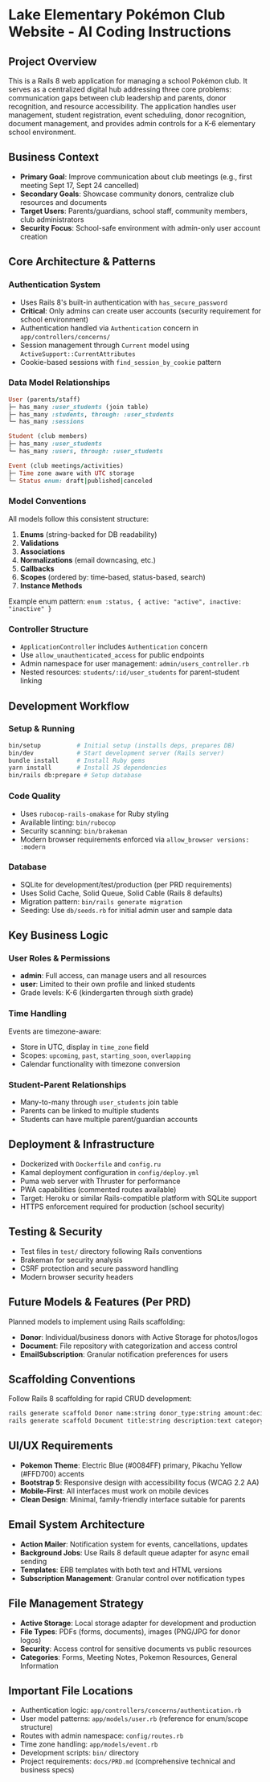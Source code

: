 # Lake Elementary Pokémon Club Website - AI Coding Instructions

## Project Overview

This is a Rails 8 web application for managing a school Pokémon club. It serves as a centralized digital hub addressing three core problems: communication gaps between club leadership and parents, donor recognition, and resource accessibility. The application handles user management, student registration, event scheduling, donor recognition, document management, and provides admin controls for a K-6 elementary school environment.

## Business Context

- **Primary Goal**: Improve communication about club meetings (e.g., first meeting Sept 17, Sept 24 cancelled)
- **Secondary Goals**: Showcase community donors, centralize club resources and documents
- **Target Users**: Parents/guardians, school staff, community members, club administrators
- **Security Focus**: School-safe environment with admin-only user account creation

## Core Architecture & Patterns

### Authentication System

- Uses Rails 8's built-in authentication with `has_secure_password`
- **Critical**: Only admins can create user accounts (security requirement for school environment)
- Authentication handled via `Authentication` concern in `app/controllers/concerns/`
- Session management through `Current` model using `ActiveSupport::CurrentAttributes`
- Cookie-based sessions with `find_session_by_cookie` pattern

### Data Model Relationships

```ruby
User (parents/staff)
├─ has_many :user_students (join table)
├─ has_many :students, through: :user_students
└─ has_many :sessions

Student (club members)
├─ has_many :user_students
└─ has_many :users, through: :user_students

Event (club meetings/activities)
├─ Time zone aware with UTC storage
└─ Status enum: draft|published|canceled
```

### Model Conventions

All models follow this consistent structure:

1. **Enums** (string-backed for DB readability)
2. **Validations**
3. **Associations**
4. **Normalizations** (email downcasing, etc.)
5. **Callbacks**
6. **Scopes** (ordered by: time-based, status-based, search)
7. **Instance Methods**

Example enum pattern: `enum :status, { active: "active", inactive: "inactive" }`

### Controller Structure

- `ApplicationController` includes `Authentication` concern
- Use `allow_unauthenticated_access` for public endpoints
- Admin namespace for user management: `admin/users_controller.rb`
- Nested resources: `students/:id/user_students` for parent-student linking

## Development Workflow

### Setup & Running

```bash
bin/setup          # Initial setup (installs deps, prepares DB)
bin/dev            # Start development server (Rails server)
bundle install     # Install Ruby gems
yarn install       # Install JS dependencies
bin/rails db:prepare # Setup database
```

### Code Quality

- Uses `rubocop-rails-omakase` for Ruby styling
- Available linting: `bin/rubocop`
- Security scanning: `bin/brakeman`
- Modern browser requirements enforced via `allow_browser versions: :modern`

### Database

- SQLite for development/test/production (per PRD requirements)
- Uses Solid Cache, Solid Queue, Solid Cable (Rails 8 defaults)
- Migration pattern: `bin/rails generate migration`
- Seeding: Use `db/seeds.rb` for initial admin user and sample data

## Key Business Logic

### User Roles & Permissions

- **admin**: Full access, can manage users and all resources
- **user**: Limited to their own profile and linked students
- Grade levels: K-6 (kindergarten through sixth grade)

### Time Handling

Events are timezone-aware:

- Store in UTC, display in `time_zone` field
- Scopes: `upcoming`, `past`, `starting_soon`, `overlapping`
- Calendar functionality with timezone conversion

### Student-Parent Relationships

- Many-to-many through `user_students` join table
- Parents can be linked to multiple students
- Students can have multiple parent/guardian accounts

## Deployment & Infrastructure

- Dockerized with `Dockerfile` and `config.ru`
- Kamal deployment configuration in `config/deploy.yml`
- Puma web server with Thruster for performance
- PWA capabilities (commented routes available)
- Target: Heroku or similar Rails-compatible platform with SQLite support
- HTTPS enforcement required for production (school security)

## Testing & Security

- Test files in `test/` directory following Rails conventions
- Brakeman for security analysis
- CSRF protection and secure password handling
- Modern browser security headers

## Future Models & Features (Per PRD)

Planned models to implement using Rails scaffolding:

- **Donor**: Individual/business donors with Active Storage for photos/logos
- **Document**: File repository with categorization and access control
- **EmailSubscription**: Granular notification preferences for users

## Scaffolding Conventions

Follow Rails 8 scaffolding for rapid CRUD development:

```bash
rails generate scaffold Donor name:string donor_type:string amount:decimal privacy_setting:string
rails generate scaffold Document title:string description:text category:string
```

## UI/UX Requirements

- **Pokemon Theme**: Electric Blue (#0084FF) primary, Pikachu Yellow (#FFD700) accents
- **Bootstrap 5**: Responsive design with accessibility focus (WCAG 2.2 AA)
- **Mobile-First**: All interfaces must work on mobile devices
- **Clean Design**: Minimal, family-friendly interface suitable for parents

## Email System Architecture

- **Action Mailer**: Notification system for events, cancellations, updates
- **Background Jobs**: Use Rails 8 default queue adapter for async email sending
- **Templates**: ERB templates with both text and HTML versions
- **Subscription Management**: Granular control over notification types

## File Management Strategy

- **Active Storage**: Local storage adapter for development and production
- **File Types**: PDFs (forms, documents), images (PNG/JPG for donor logos)
- **Security**: Access control for sensitive documents vs public resources
- **Categories**: Forms, Meeting Notes, Pokemon Resources, General Information

## Important File Locations

- Authentication logic: `app/controllers/concerns/authentication.rb`
- User model patterns: `app/models/user.rb` (reference for enum/scope structure)
- Routes with admin namespace: `config/routes.rb`
- Time zone handling: `app/models/event.rb`
- Development scripts: `bin/` directory
- Project requirements: `docs/PRD.md` (comprehensive technical and business specs)
